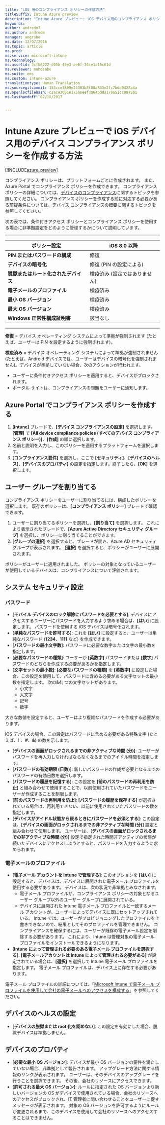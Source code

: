 ```yaml
---
title: "iOS 用のコンプライアンス ポリシーの作成方法"
titleSuffix: Intune Azure preview
description: "Intune Azure プレビュー: iOS デバイス用のコンプライアンス ポリシーを作成する方法について説明します。"
keywords: 
author: andredm7
ms.author: andredm
manager: angrobe
ms.date: 12/07/2016
ms.topic: article
ms.prod: 
ms.service: microsoft-intune
ms.technology: 
ms.assetid: 3cfb8222-d05b-49e3-ae6f-36ce1a16c61d
ms.reviewer: muhosabe
ms.suite: ems
ms.custom: intune-azure
translationtype: Human Translation
ms.sourcegitcommit: 153cce3809e24303b8f88a833e2fc7bdd9428a4a
ms.openlocfilehash: c2ace3061e175a6eefd864bdda176651cc09a5b1
ms.lasthandoff: 02/18/2017


---
```


# <a name="how-to-create-a-device-compliance-policy-for-ios-devices-in-intune-azure-preview"></a>Intune Azure プレビューで iOS デバイス用のデバイス コンプライアンス ポリシーを作成する方法


[!INCLUDE[azure_preview](../includes/azure_preview.md)]

コンプライアンス ポリシーは、プラットフォームごとに作成されます。  また、Azure Portal でコンプライアンス ポリシーを作成できます。 コンプライアンス ポリシーの詳細については、[デバイスのコンプライアンス](what-is-device-compliance.md)に関するトピックを参照してください。 コンプライアンス ポリシーを作成する前に対応する必要がある前提条件については、[デバイス コンプライアンスの概要](get-started-with-device-compliance.md)に関するトピックを参照してください。

次の表では、条件付きアクセス ポリシーとコンプライアンス ポリシーを使用する場合に非準拠設定をどのように管理するかについて説明しています。

-------------------------------


| **ポリシー設定** | **iOS 8.0 以降** |
| --- | --- |
| **PIN またはパスワードの構成** | 修復 |   
| **デバイスの暗号化** | 修復 (PIN の設定による) |
| **脱獄またはルート化されたデバイス** | 検疫済み (設定ではありません)
| **電子メールのプロファイル** | 検疫済み |
|**最小 OS バージョン** | 検疫済み |
| **最大 OS バージョン** | 検疫済み |  
| **Windows 正常性構成証明書** | 該当なし |  
----------------------------


**修復** = デバイス オペレーティング システムによって準拠が強制されます  (たとえば、ユーザーは PIN を設定するように強制されます)。

**検疫済み** = デバイス オペレーティング システムによって準拠が強制されません  (たとえば、Android デバイスでは、ユーザーはデバイスの暗号化を強制されません)。デバイスが準拠していない場合、次のアクションが行われます。

- ユーザーに条件付きアクセス ポリシーを適用すると、デバイスがブロックされます。
- ポータル サイトは、コンプライアンスの問題をユーザーに通知します。

## <a name="create-a-compliance-policy-in-the-azure-portal"></a>Azure Portal でコンプライアンス ポリシーを作成する

1. **[Intune]** ブレードで、**[デバイス コンプライアンスの設定]** を選択します。 **[管理]** で **[All device compliance policies (すべてのデバイス コンプライアンス ポリシー)]**、**[作成]** の順に選択します。
2. 名前と説明を入力し、このポリシーを適用するプラットフォームを選択します。
3. **[コンプライアンス要件]** を選択し、ここで **[セキュリティ]**、**[デバイスのヘルス]**、**[デバイスのプロパティ]** の設定を指定します。終了したら、**[OK]** を選択します。

<!--- 4. Choose **Actions for noncompliance** to say what actions should happen when a device is determined as noncompliant with this policy.
5. In the **Actions for noncompliance** blade, choose **Add** to create a new action.  The action parameters blade allows you to specify the action, email recipients that should receive the notification in addition to the user of the device, and the content of the notification that you want to send.
7. The message template option allows you to create several custom emails depending on when the action is set to take. For example, you can create a message for notifications that are sent for the first time and a different message for final warning before access is blocked. The custom messages that you create can be used for all your device compliance policy.
7. Specify the **Grace period** which determines when that action to take place.  For example, you may want to send a notification as soon as the device is evaluated as noncompliant, but allow some time before enforcing the conditional access policy to block access to company resources like SharePoint online.
8. Choose **Add** to finish creating the action.
9. You can create multiple actions and the sequence in which they should occur. Choose **Ok** when you are finished creating all the actions.--->

## <a name="assign-user-groups"></a>ユーザー グループを割り当てる

コンプライアンス ポリシーをユーザーに割り当てるには、構成したポリシーを選択します。 既存のポリシーは、**[コンプライアンス ポリシー]** ブレードで確認できます。

1. ユーザーに割り当てるポリシーを選択し、**[割り当て]** を選択します。 これにより表示されたブレードで、**[Azure Active Directory セキュリティ グループ]** を選択し、ポリシーに割り当てることができます。
2. **[グループの選択]** を選択すると、ブレードが開き、Azure AD セキュリティ グループが表示されます。  **[選択]** を選択すると、ポリシーがユーザーに展開されます。

ポリシーがユーザーに適用されました。  ポリシーの対象となっているユーザーが使用しているデバイスは、コンプライアンスについて評価されます。

<!---## Compliance policy settings--->

## <a name="system-security-settings"></a>システム セキュリティ設定

### <a name="password"></a>パスワード

- **[モバイル デバイスのロック解除にパスワードを必要とする]**: デバイスにアクセスするユーザーにパスワードを入力するよう求める場合は、**[はい]** に設定します。 パスワードを使用する iOS デバイスは暗号化されます。
- **[単純なパスワードを許可する]**: これを **[はい]** に設定すると、ユーザーは単純なパスワード (**1234**、**1111** など) を作成できます。
- **[パスワードの最小文字数]**: パスワードに必要な数字または文字の最小数を指定します。
- **[必要なパスワードの種類]**: ユーザーが **[英数字]** パスワードまたは **[数字]** パスワードのどちらを作成する必要があるかを指定します。
- **[文字セットの最小数]**: **[必要なパスワードの種類]** を **[英数字]** に設定した場合、この設定を使用して、パスワードに含める必要がある文字セットの最小数を指定します。 次の&4; つの文字セットがあります。
  - 小文字
  - 大文字
  - 記号
  - 数字

大きな数値を設定すると、ユーザーはより複雑なパスワードを作成する必要があります。

iOS デバイスの場合、この設定はパスワードに含める必要がある特殊文字 (たとえば、**!** 、**#**、**&amp;**) の数を示します。

- **[デバイスの画面がロックされるまでの非アクティブな時間 (分)]**: ユーザーがパスワードを再入力しなければならなくなるまでのアイドル時間を指定します。
- **[パスワードの有効期限 (日数)]**: 新しいパスワードの作成が必要となるまでのパスワードの有効日数を選択します。
- **[パスワードの履歴を記憶する]**: この設定を **[前のパスワードの再利用を防止]** と組み合わせて使用することで、以前使用されていたパスワードをユーザーが作成することを制限します。
- **[前のパスワードの再利用を防止]**: **[パスワードの履歴を保存する]** が選択されている場合は、再利用できない、以前に使用されていたパスワードの数を指定します。
- **[デバイスがアイドル状態から戻るときにパスワードを必須とする]**: この設定は、**[デバイスの画面がロックされるまでの非アクティブな時間 (分)]** 設定と組み合わせて使用します。 ユーザーは、**[デバイスの画面がロックされるまでの非アクティブな時間 (分)]** 設定で指定された時間非アクティブの状態が続いたデバイスにアクセスしようとすると、パスワードを入力するように求められます。

### <a name="email-profile"></a>電子メールのプロファイル

- **[電子メール アカウントを Intune で管理する]**: このオプションを **[はい]** に設定すると、デバイスは、デバイスに展開された電子メール プロファイルを使用する必要があります。 デバイスは、次の状況で非準拠とみなされます。
  - 電子メール プロファイルが、コンプライアンス ポリシーの対象となるユーザー グループ以外のユーザー グループに展開されている。
  - デバイスに展開された Intune 電子メール プロファイルと一致するメール アカウントが、ユーザーによってデバイスに既にセットアップされている。 Intune では、ユーザーがプロビジョニングしたプロファイルを上書きできないので、結果としてそのプロファイルを管理できません。 コンプライアンスを確保するには、ユーザーが既存の電子メール設定を削除する必要があります。 これにより、Intune は管理対象の電子メール プロファイルをインストールできるようになります。
- **[Intune によって管理される必要のある電子メール プロファイルを選択する]**: **[電子メールアカウントは Intune によって管理される必要がある]** が設定されている場合は、**[選択]** を選択して Intune 電子メール プロファイルを指定します。 電子メール プロファイルは、デバイス上に存在する必要があります。

電子メール プロファイルの詳細については、「[Microsoft Intune で電子メール プロファイルを使用して会社の電子メールへのアクセスを構成する](https://docs.microsoft.com/en-us/intune/deploy-use/configure-access-to-corporate-email-using-email-profiles-with-microsoft-intune)」を参照してください。

## <a name="device-health-settings"></a>デバイスのヘルスの設定

- **[デバイスの脱獄または root 化を認めない]**: この設定を有効にした場合、脱獄デバイスは準拠しません。

## <a name="device-properties"></a>デバイスのプロパティ

- **[必要な最小 OS バージョン]**: デバイスが最小 OS バージョンの要件を満たしていない場合、非準拠として報告されます。 アップグレード方法に関する情報のリンクが表示されます。 ユーザーは、そのデバイスのアップグレードを行うことを選択できます。 その後、会社のリソースにアクセスできます。
- **[許可される最大 OS バージョン]**: ルールに指定された OS バージョンより新しいバージョンの OS がデバイスで使用されている場合、会社のリソースへのアクセスがブロックされ、IT 管理者に問い合わせることをユーザーに促すメッセージが表示されます。 対象の OS バージョンを許可するようにルールが変更されるまで、このデバイスを使用して会社のリソースへのアクセスすることはできません。

<!--- ## Next steps

[How to monitor device compliance](monitor-device-compliance.md)--->

